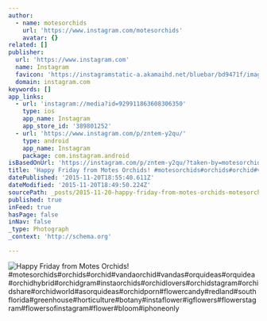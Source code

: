 ```yaml
---
author:
  - name: motesorchids
    url: 'https://www.instagram.com/motesorchids'
    avatar: {}
related: []
publisher:
  url: 'https://www.instagram.com'
  name: Instagram
  favicon: 'https://instagramstatic-a.akamaihd.net/bluebar/bd9471f/images/ico/favicon.ico'
  domain: instagram.com
keywords: []
app_links:
  - url: 'instagram://media?id=929911863608306350'
    type: ios
    app_name: Instagram
    app_store_id: '389801252'
  - url: 'https://www.instagram.com/p/zntem-y2qu/'
    type: android
    app_name: Instagram
    package: com.instagram.android
isBasedOnUrl: 'https://instagram.com/p/zntem-y2qu/?taken-by=motesorchids'
title: 'Happy Friday from Motes Orchids! #motesorchids#orchids#orchid#vandaorchid#vandas#orquideas#orquidea#orchidhybrid#orchidgram#instaorchids#orchidlovers#orchidstagram#orchidshare#orchidworld#asorquideas#orchidporn#flowercandy#redland#southflorida#greenhouse#horticulture#botany#instaflower#igflowers#flowerstagram#flowersofinstagram#flower#bloom#iphoneonly'
datePublished: '2015-11-20T18:55:40.611Z'
dateModified: '2015-11-20T18:49:50.224Z'
sourcePath: _posts/2015-11-20-happy-friday-from-motes-orchids-motesorchidsorchidsorchi.md
published: true
inFeed: true
hasPage: false
inNav: false
_type: Photograph
_context: 'http://schema.org'

---
```

![Happy Friday from Motes Orchids&excl; &num;motesorchids&num;orchids&num;orchid&num;vandaorchid&num;vandas&num;orquideas&num;orquidea&num;orchidhybrid&num;orchidgram&num;instaorchids&num;orchidlovers&num;orchidstagram&num;orchidshare&num;orchidworld&num;asorquideas&num;orchidporn&num;flowercandy&num;redland&num;southflorida&num;greenhouse&num;horticulture&num;botany&num;instaflower&num;igflowers&num;flowerstagram&num;flowersofinstagram&num;flower&num;bloom&num;iphoneonly](https://scontent.cdninstagram.com/hphotos-xpa1/t51.2885-15/e15/10990657_899790036710303_964285257_n.jpg)